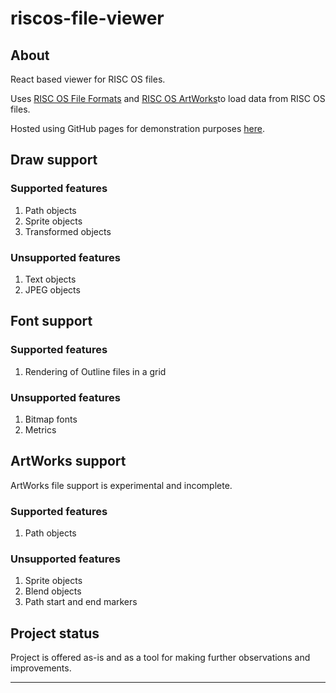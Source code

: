 # riscos-file-viewer

## About

React based viewer for RISC OS files.

Uses [RISC OS File Formats][riscos-file-formats-js] and [RISC OS ArtWorks][riscos-artworks-js]to load data from RISC OS files.

Hosted using GitHub pages for demonstration purposes [here][host].

## Draw support

### Supported features

1. Path objects
2. Sprite objects
3. Transformed objects

### Unsupported features

1. Text objects
2. JPEG objects

## Font support

### Supported features

1. Rendering of Outline files in a grid

### Unsupported features

1. Bitmap fonts
2. Metrics

## ArtWorks support

ArtWorks file support is experimental and incomplete.

### Supported features

1. Path objects

### Unsupported features

1. Sprite objects
2. Blend objects
3. Path start and end markers

## Project status

Project is offered as-is and as a tool for making further observations and improvements.

---
[riscos-file-formats-js]: https://github.com/RichardBrown384/riscos-file-formats-js
[riscos-artworks-js]: https://github.com/RichardBrown384/riscos-artworks-js
[host]: http://richardbrown384.github.io/riscos-file-viewer
